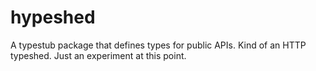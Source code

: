 # hypeshed

A typestub package that defines types for public APIs.
Kind of an HTTP typeshed.
Just an experiment at this point.

